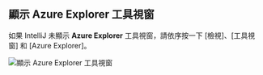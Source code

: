 ## <a name="displaying-the-azure-explorer-tool-window"></a>顯示 Azure Explorer 工具視窗

如果 IntelliJ 未顯示 **Azure Explorer** 工具視窗，請依序按一下 [檢視]、[工具視窗] 和 [Azure Explorer]。

![顯示 Azure Explorer 工具視窗](media/azure-toolkit-for-intellij-show-azure-explorer/show-az-exp-01.png)

